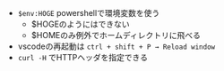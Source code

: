 - `$env:HOGE` powershellで環境変数を使う
  - $HOGEのようにはできない
  - $HOMEのみ例外でホームディレクトリに飛べる
- vscodeの再起動は `ctrl + shift + P → Reload window`
- `curl -H` でHTTPヘッダを指定できる